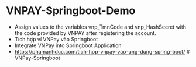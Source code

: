 # VNPAY-Springboot-Demo
- Assign values to the variables vnp_TmnCode and vnp_HashSecret with the code provided by VNPAY after registering the account.
- Tích hợp ví VNPay vào Springboot
- Integrate VNPay into Springboot Application
- https://phamanhduc.com/tich-hop-vnpay-vao-ung-dung-spring-boot/
#   V N P a y - S p r i n g b o o t  
 